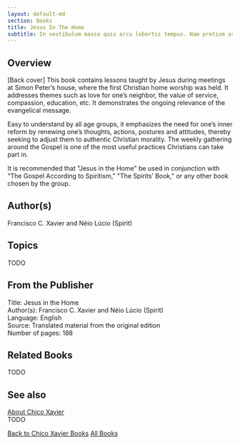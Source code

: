 ```yaml
---
layout: default-md
section: Books
title: Jesus In The Home
subtitle: In vestibulum massa quis arcu lobortis tempus. Nam pretium arcu in odio vulputate luctus.
---
```


## Overview
[Back cover] This book contains lessons taught by Jesus during meetings at Simon Peter’s house, where the first Christian home worship was held. It addresses themes such as love for one’s neighbor, the value of service, compassion, education, etc. It demonstrates the ongoing relevance of the evangelical message.

Easy to understand by all age groups, it emphasizes the need for one’s inner reform by renewing one’s thoughts, actions, postures and attitudes, thereby seeking to adjust them to authentic Christian morality. The weekly gathering around the Gospel is one of the most useful practices Christians can take part in.

It is recommended that "Jesus in the Home" be used in conjunction with "The Gospel According to Spiritism," "The Spirits’ Book," or any other book chosen by the group.

## Author(s)
Francisco C. Xavier and Néio Lúcio (Spirit)

## Topics
TODO

## From the Publisher
Title: 	Jesus in the Home  
Author(s): 	Francisco C. Xavier and Néio Lúcio (Spirit)  
Language: 	English  
Source: 	Translated material from the original edition  
Number of pages: 	188  

## Related Books
TODO

## See also
[About Chico Xavier](/profile/chico-xavier)  
TODO


<a href="/books/chico-xavier" class="button">Back to Chico Xavier Books</a>
<a href="/books" class="button">All Books</a>

